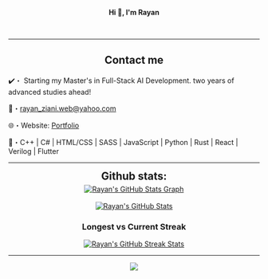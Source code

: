 <p align='center'>
  <b>Hi 👋, I'm Rayan</b><br>
</p>

<p align="center"><br>
  <a href="https://github.com/RayanZiani">
     </a>
</p>

--- 

<h2 align="center">Contact me</h2>

✔️・ Starting my Master's in Full-Stack AI Development. two years of advanced studies ahead!

📩・rayan_ziani.web@yahoo.com

🌐・Website: [Portfolio](https://rayanziani.com/)

📮・C++ | C# | HTML/CSS | SASS | JavaScript | Python | Rust | React | Verilog | Flutter


--- 

<div align="center">
<h2 align="center" style="margin: 5px 10px;">Github stats:</h2>

<a href="https://github.com/RayanZiani/RayanZiani">
  <img align="center" src="https://github-profile-summary-cards.vercel.app/api/cards/profile-details?username=RayanZiani&theme=gruvbox&hide_border=true)](https://github.com/rayanziani" alt="Rayan's GitHub Stats Graph"/>
</a>
<br><br>
<a href="https://github.com/RayanZiani/RayanZiani">
  <img align="center" src="https://github-readme-stats.vercel.app/api?username=RayanZiani&count_private=true&show_icons=true&theme=gruvbox&hide_border=true" alt="Rayan's GitHub Stats" />
</a>
<h3>Longest vs Current Streak </h3>
<a href="https://github.com/RayanZiani/RayanZiani">
  <img align="center" src="https://github-readme-streak-stats.herokuapp.com/?user=RayanZiani&theme=gruvbox" alt="Rayan's GitHub Streak Stats"/>
</a>
</div>

---  
<p align="center"> 
  <img src="https://profile-counter.glitch.me/RayanZiani/count.svg" />
</p>
